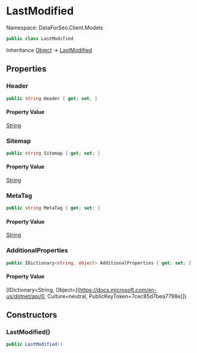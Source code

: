 # LastModified

Namespace: DataForSeo.Client.Models

```csharp
public class LastModified
```

Inheritance [Object](https://docs.microsoft.com/en-us/dotnet/api/Object) → [LastModified](./LastModified.md)

## Properties

### **Header**

```csharp
public string Header { get; set; }
```

#### Property Value

[String](https://docs.microsoft.com/en-us/dotnet/api/String)<br>

### **Sitemap**

```csharp
public string Sitemap { get; set; }
```

#### Property Value

[String](https://docs.microsoft.com/en-us/dotnet/api/String)<br>

### **MetaTag**

```csharp
public string MetaTag { get; set; }
```

#### Property Value

[String](https://docs.microsoft.com/en-us/dotnet/api/String)<br>

### **AdditionalProperties**

```csharp
public IDictionary<string, object> AdditionalProperties { get; set; }
```

#### Property Value

[IDictionary&lt;String, Object&gt;](https://docs.microsoft.com/en-us/dotnet/api/0, Culture=neutral, PublicKeyToken=7cec85d7bea7798e]])<br>

## Constructors

### **LastModified()**

```csharp
public LastModified()
```
